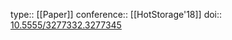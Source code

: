 type:: [[Paper]]
conference:: [[HotStorage'18]]
doi:: [10.5555/3277332.3277345](https://dl.acm.org/doi/10.5555/3277332.3277345)

